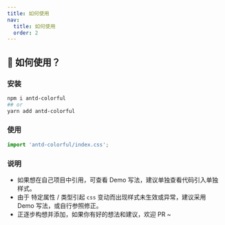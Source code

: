 ```yaml
---
title: 如何使用
nav:
  title: 如何使用
  order: 2
---
```


## 📍 如何使用？

### 安装

```bash
npm i antd-colorful
## or
yarn add antd-colorful
```

### 使用

```js
import 'antd-colorful/index.css';
```

### 说明

- 如果想在自己项目中引用，可查看 Demo 写法，建议单独查看代码引入单独样式。
- 由于 特定属性 / 类型引起 `css` 变动而出现样式未生效或异常，建议采用 Demo 写法，或自行参照修正。
- 正逐步构想并添加，如果你有好的想法和建议，欢迎 PR ~
